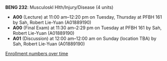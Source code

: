 **BENG 232**: Musculoskl Hlth/Injury/Disease (4 units)

- **A00** (Lecture) at 11:00 am–12:20 pm on Tuesday, Thursday at PFBH 161 by Sah, Robert Lie-Yuan (A01889190)
- **A00** (Final Exam) at 11:30 am–2:29 pm on Tuesday at PFBH 161 by Sah, Robert Lie-Yuan (A01889190)
- **A01** (Discussion) at 12:00 am–12:00 am on Sunday (location TBA) by Sah, Robert Lie-Yuan (A01889190)

[Enrollment numbers over time](./BENG232.tsv)
